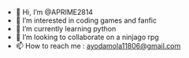 - 👋 Hi, I’m @APRIME2814
- 👀 I’m interested in coding games and fanfic
- 🌱 I’m currently learning python
- 💞️ I’m looking to collaborate on a ninjago rpg
- 📫 How to reach me : ayodamola11806@gmail.com

<!---
APRIME2814/APRIME2814 is a ✨ special ✨ repository because its `README.md` (this file) appears on your GitHub profile.
You can click the Preview link to take a look at your changes.
--->
